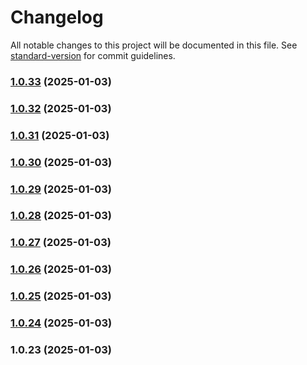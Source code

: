 # Changelog

All notable changes to this project will be documented in this file. See [standard-version](https://github.com/conventional-changelog/standard-version) for commit guidelines.

### [1.0.33](https://github.com/dmeikle/node-redis-pubsub/compare/v1.0.32...v1.0.33) (2025-01-03)

### [1.0.32](https://github.com/dmeikle/node-redis-pubsub/compare/v1.0.31...v1.0.32) (2025-01-03)

### [1.0.31](https://github.com/dmeikle/node-redis-pubsub/compare/v1.0.30...v1.0.31) (2025-01-03)

### [1.0.30](https://github.com/dmeikle/node-redis-pubsub/compare/v1.0.29...v1.0.30) (2025-01-03)

### [1.0.29](https://github.com/dmeikle/node-redis-pubsub/compare/v1.0.28...v1.0.29) (2025-01-03)

### [1.0.28](https://github.com/dmeikle/node-redis-pubsub/compare/v1.0.27...v1.0.28) (2025-01-03)

### [1.0.27](https://github.com/dmeikle/node-redis-pubsub/compare/v1.0.26...v1.0.27) (2025-01-03)

### [1.0.26](https://github.com/dmeikle/node-redis-pubsub/compare/v1.0.25...v1.0.26) (2025-01-03)

### [1.0.25](https://github.com/dmeikle/node-redis-pubsub/compare/v1.0.24...v1.0.25) (2025-01-03)

### [1.0.24](https://github.com/dmeikle/node-redis-pubsub/compare/v1.0.23...v1.0.24) (2025-01-03)

### 1.0.23 (2025-01-03)
